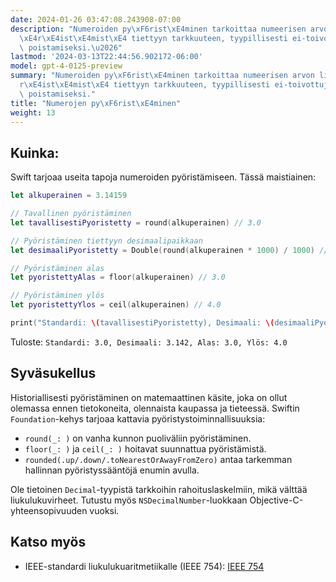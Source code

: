 ```yaml
---
date: 2024-01-26 03:47:08.243908-07:00
description: "Numeroiden py\xF6rist\xE4minen tarkoittaa numeerisen arvon likim\xE4\
  \xE4r\xE4ist\xE4mist\xE4 tiettyyn tarkkuuteen, tyypillisesti ei-toivottujen desimaalien\
  \ poistamiseksi.\u2026"
lastmod: '2024-03-13T22:44:56.902172-06:00'
model: gpt-4-0125-preview
summary: "Numeroiden py\xF6rist\xE4minen tarkoittaa numeerisen arvon likim\xE4\xE4\
  r\xE4ist\xE4mist\xE4 tiettyyn tarkkuuteen, tyypillisesti ei-toivottujen desimaalien\
  \ poistamiseksi."
title: "Numerojen py\xF6rist\xE4minen"
weight: 13
---
```


## Kuinka:
Swift tarjoaa useita tapoja numeroiden pyöristämiseen. Tässä maistiainen:

```Swift
let alkuperainen = 3.14159

// Tavallinen pyöristäminen
let tavallisestiPyoristetty = round(alkuperainen) // 3.0

// Pyöristäminen tiettyyn desimaalipaikkaan
let desimaaliPyoristetty = Double(round(alkuperainen * 1000) / 1000) // 3.142

// Pyöristäminen alas
let pyoristettyAlas = floor(alkuperainen) // 3.0

// Pyöristäminen ylös
let pyoristettyYlos = ceil(alkuperainen) // 4.0

print("Standardi: \(tavallisestiPyoristetty), Desimaali: \(desimaaliPyoristetty), Alas: \(pyoristettyAlas), Ylös: \(pyoristettyYlos)")
```

Tuloste: `Standardi: 3.0, Desimaali: 3.142, Alas: 3.0, Ylös: 4.0`

## Syväsukellus
Historiallisesti pyöristäminen on matemaattinen käsite, joka on ollut olemassa ennen tietokoneita, olennaista kaupassa ja tieteessä. Swiftin `Foundation`-kehys tarjoaa kattavia pyöristystoiminnallisuuksia:

- `round(_: )` on vanha kunnon puoliväliin pyöristäminen.
- `floor(_: )` ja `ceil(_: )` hoitavat suunnattua pyöristämistä.
- `rounded(.up/.down/.toNearestOrAwayFromZero)` antaa tarkemman hallinnan pyöristyssääntöjä enumin avulla.

Ole tietoinen `Decimal`-tyypistä tarkkoihin rahoituslaskelmiin, mikä välttää liukulukuvirheet. Tutustu myös `NSDecimalNumber`-luokkaan Objective-C-yhteensopivuuden vuoksi.

## Katso myös
- IEEE-standardi liukulukuaritmetiikalle (IEEE 754): [IEEE 754](https://ieeexplore.ieee.org/document/4610935)
